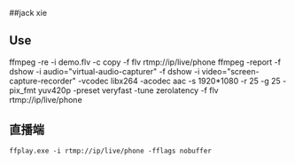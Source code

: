 ##jack xie
## Use

  ffmpeg -re -i demo.flv -c copy -f flv rtmp://ip/live/phone
  ffmpeg -report -f dshow -i audio="virtual-audio-capturer" -f dshow -i video="screen-capture-recorder" -vcodec 
    libx264 -acodec aac -s 1920*1080 -r 25 -g 25 -pix_fmt yuv420p -preset veryfast -tune zerolatency -f flv rtmp://ip/live/phone

## 直播端
    ffplay.exe -i rtmp://ip/live/phone -fflags nobuffer
    
    
    